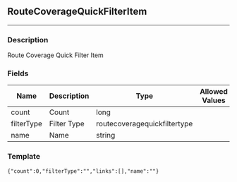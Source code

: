 ## RouteCoverageQuickFilterItem
---
### Description
Route Coverage Quick Filter Item
### Fields
| Name | Description | Type | Allowed Values | Required |
| ---- | ----------- | ---- | -------------- | -------- |
| count | Count | long |  | false |
| filterType | Filter Type | routecoveragequickfiltertype |  | false |
| name | Name | string |  | false |
### Template
```
{"count":0,"filterType":"","links":[],"name":""}
```
